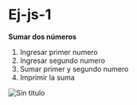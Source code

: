 # Ej-js-1
**Sumar dos números**

1. Ingresar primer numero
2. Ingresar segundo numero
3. Sumar primer y segundo numero
4. Imprimir la suma

![Sin titulo](http://i64.tinypic.com/1549de9.jpg)
